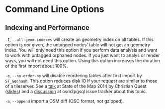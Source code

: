 Command Line Options
====================

Indexing and Performance
------------------------

`-I`, `--all-geom-indexes` will create an geometry index on all tables. If this option is *not* given,
the untagged nodes' table will not get an geometry index. You will only need this option if you perform
data analysis and want to work with untagged orphaned nodes. If you just want to analys or render ways,
you will not need this option. Using this option increases the duration of the first import about 100%.

`-o`, `--no-order-by` will disable reordering tables after first import by `ST_Geohash`. This option reduces disk IO if your
request are similar to those of a tileserver. See a [talk](https://vimeo.com/115315282) at State of the Map 2014 by Christian Quest
([slides](https://pdf.yt/d/P0vxShtbGagwXg3Q)) and a [discussion](https://github.com/openstreetmap/osm2pgsql/issues/208) at
osm2pgsql issue tracker about this topic.

`-a`, `--append` import a OSM diff (OSC format, not gzipped).
